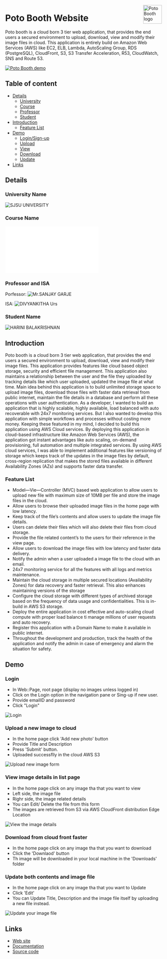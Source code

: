 <a href="http://www.potobooth.com:3000/"><img src="http://www.potobooth.com:3000/assets/spartans-logo.png" alt="Poto Booth logo" title="Poto Booth" align="right" height="60" /></a>

Poto Booth Website
==================

Poto booth is a cloud born 3 tier web application, that provides the end users a secured environment to upload, download, view and modify their image files in cloud. This application is entirely build on Amazon Web Services (AWS) like EC2, ELB, Lambda, AutoScaling Group, RDS (PostgreSQL), CloudFront, S3, S3 Transfer Acceleration, R53, CloudWatch, SNS and Route 53.

[![Poto Booth demo](https://i.imgur.com/Og6wFgh.png)](https://i.imgur.com/uFTjoy3.png)

## Table of content

- [Details](#details)
    - [University](#university_name)
    - [Course](#course_name)
    - [Professor](#professor_and_isa)
    - [Student](#student_name)
- [Introduction](#introduction)
    - [Feature List](#feature_list)
- [Demo](#demo)
    - [Login/Sign-up](#login)
    - [Upload](#upload_a_new_image_to_cloud)
    - [View](#view_image_details_in_list_page)
    - [Download](#download_from_cloud_front_faster)
    - [Update](#update_both_contents_and_image_file)
- [Links](#links)

## Details

### University Name
![SJSU UNIVERSITY]( http://www.sjsu.edu/)

### Course Name
![CLOUD TECHNOLOGIES](info.sjsu.edu/web-dbgen/catalog/courses/CMPE281.html)

### Professor and ISA 
Porfessor: ![Mr.SANJAY GARJE](https://www.linkedin.com/in/sanjaygarje/)

ISA:  ![DIVYANKITHA Urs](https://www.linkedin.com/in/divyankithaurs/)

### Student Name

![HARINI BALAKRISHNAN](https://www.linkedin.com/in/harini-balakrishnan/)

## Introduction
Poto booth is a cloud born 3 tier web application, that provides the end users a secured environment to upload, download, view and modify their image files. This application provides features like cloud based object storage, security and efficient file management. This application also maintains a relationship between the user and the file they uploaded by tracking details like which user uploaded, updated the image file at what time. Main idea behind this application is to build unlimited storage space to upload image files, download those files with faster data retrieval from public internet, maintain the file details in a database and perform all these operations with user authentication. As a developer, I wanted to build an application that is highly scalable, highly available, load balanced with auto recoverable with 24x7 monitoring services. But I also wanted to develop this application with simple workflows and processes without costing more money. Keeping these featured in my mind, I decided to build this application using AWS Cloud services. By deploying this application in cloud-based infrastructure like Amazon Web Services (AWS), the application got instant advantages like auto scaling, on-demand provisioning, full automation and multiple integrated services. By using AWS cloud services, I was able to implement additional features like versioning of storage which keeps track of the updates in the image files by default, cross-region replication that makes the stored files available in different Availability Zones (AZs) and supports faster data transfer.

### Feature List
- Model—Vie—Controller (MVC) based web application to allow users to upload new file with maximum size of 10MB per file and store the image files in the cloud.
- Allow users to browse their uploaded image files in the home page with low latency.
- Keep track of the file’s contents and allow users to update the image file details. 
- Users can delete their files which will also delete their files from cloud storage.
- Provide the file related content’s to the users for their reference in the view page.
- Allow users to download the image files with low latency and faster data delivery.
- Notify the admin when a user uploaded a image file to the cloud with an email.
- 24x7 monitoring service for all the features with all logs and metrics maintenance.
- Maintain the cloud storage in multiple secured locations (Availability Zones) for data recovery and faster retrieval. This also enhances maintaining versions of the storage
- Configure the cloud storage with different types of archived storage based on the frequency of data usage and confidentialities. This is in-build in AWS S3 storage.
- Deploy the entire application in cost effective and auto-scaling cloud compute with proper load balance ti manage millions of user requests and auto recovery.
- Register this application with a Domain Name to make it available in public internet.
- Throughout the development and production, track the health of the application and notify the admin in case of emergency and alarm the situation for safety.

## Demo
### Login

* In Web::Page, root page (display no images unless logged in)
* Click on the Login option in the navigation pane or Sing-up if new user.
* Provide emailID and password
* Click "Login" 

![Login](https://i.imgur.com/8LfxvTd.png)

### Upload a new image to cloud

* In the home page click 'Add new photo' button
* Provide Title and Description
* Press 'Submit' button.
* Uploaded successflly in the cloud AWS S3

![Upload new image form](https://i.imgur.com/thDcSF1.png)

### View image details in list page

* In the home page click on any image tha that you want to view
* Left side, the image file
* Righr side, the image related details
* You can Edit/ Delete the file from this form
* The images are retrieved from S3 via AWS CloudFront distribution Edge Location

![View the image details](https://i.imgur.com/Og6wFgh.png)

### Download from cloud front faster

* In the home page click on any image tha that you want to download
* Click the 'Downlaod' button
* Th image will be downloaded in your local machine in the 'Downloads' folder

### Update both contents and image file

* In the home page click on any image tha that you want to Update
* Click 'Edit' 
* You can Update Title, Description and the image file itself by uploading a new file instead.

![Update your image file](https://i.imgur.com/hlR9zWo.png)

## Links

* [Web site](http://www.potobooth.com:3000/)
* [Documentation](https://github.com/HariniGB/my_cloud_project/blob/master/README.md)
* [Source code](https://github.com/HariniGB/my_cloud_project/)

